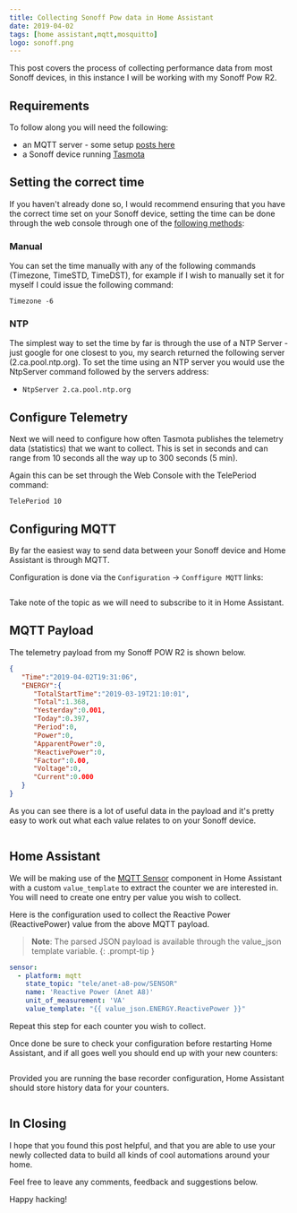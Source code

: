 ```yaml
---
title: Collecting Sonoff Pow data in Home Assistant
date: 2019-04-02
tags: [home assistant,mqtt,mosquitto]
logo: sonoff.png
---
```


This post covers the process of collecting performance data from most Sonoff devices, in this instance I will be working with my Sonoff Pow R2.

## Requirements
To follow along you will need the following:

- an MQTT server - some setup [posts here](https://www.richardn.ca/categories/mqtt/)
- a Sonoff device running [Tasmota](https://github.com/arendst/Tasmota)

## Setting the correct time
If you haven't already done so, I would recommend ensuring that you have the correct time set on your Sonoff device, setting the time can be done through the web console through one of the [following methods](https://github.com/arendst/Tasmota#management):

### Manual
You can set the time manually with any of the following commands (Timezone, TimeSTD, TimeDST), for example if I wish to manually set it for myself I could issue the following command:

```shell
Timezone -6
```

### NTP
The simplest way to set the time by far is through the use of a NTP Server - just google for one closest to you, my search returned the following server (2.ca.pool.ntp.org). To set the time using an NTP server you would use the NtpServer command followed by the servers address:

- `NtpServer 2.ca.pool.ntp.org`

## Configure Telemetry
Next we will need to configure how often Tasmota publishes the telemetry data (statistics) that we want to collect. This is set in seconds and can range from 10 seconds all the way up to 300 seconds (5 min).

Again this can be set through the Web Console with the TelePeriod command:

```shell
TelePeriod 10
```

## Configuring MQTT
By far the easiest way to send data between your Sonoff device and Home Assistant is through MQTT.

Configuration is done via the `Configuration` -> `Conffigure MQTT` links:

<img src="./001.png" alt="" />

Take note of the topic as we will need to subscribe to it in Home Assistant.

## MQTT Payload
The telemetry payload from my Sonoff POW R2 is shown below.

```json
{  
   "Time":"2019-04-02T19:31:06",
   "ENERGY":{  
      "TotalStartTime":"2019-03-19T21:10:01",
      "Total":1.368,
      "Yesterday":0.001,
      "Today":0.397,
      "Period":0,
      "Power":0,
      "ApparentPower":0,
      "ReactivePower":0,
      "Factor":0.00,
      "Voltage":0,
      "Current":0.000
   }
}
```

As you can see there is a lot of useful data in the payload and it's pretty easy to work out what each value relates to on your Sonoff device.

<img src="./002.png" alt="" />

## Home Assistant
We will be making use of the [MQTT Sensor](https://www.home-assistant.io/integrations/sensor.mqtt) component in Home Assistant with a custom `value_template` to extract the counter we are interested in. You will need to create one entry per value you wish to collect.

Here is the configuration used to collect the Reactive Power (ReactivePower) value from the above MQTT payload.

> **Note**: The parsed JSON payload is available through the value_json template variable.
{: .prompt-tip }

```yaml
sensor:
  - platform: mqtt
    state_topic: "tele/anet-a8-pow/SENSOR"
    name: 'Reactive Power (Anet A8)'
    unit_of_measurement: 'VA'
    value_template: "{{ value_json.ENERGY.ReactivePower }}"
```

Repeat this step for each counter you wish to collect.

Once done be sure to check your configuration before restarting Home Assistant, and if all goes well you should end up with your new counters:

<img src="./003.png" alt="" />

Provided you are running the base recorder configuration, Home Assistant should store history data for your counters.

<img src="./004.png" alt="" />

## In Closing
I hope that you found this post helpful, and that you are able to use your newly collected data to build all kinds of cool automations around your home.

Feel free to leave any comments, feedback and suggestions below.

Happy hacking!
